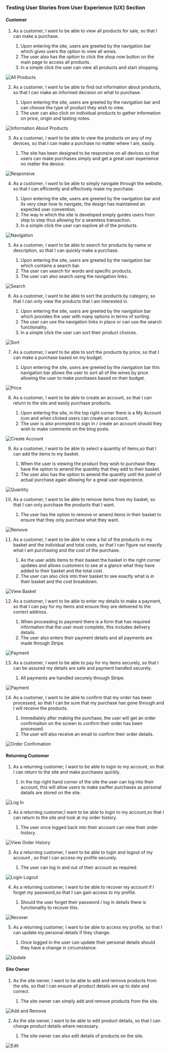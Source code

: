
### Testing User Stories from User Experience (UX) Section

#### Customer  

 1. As a customer, I want to be able to view all products for sale, so that I can make a purchase.  

    1. Upon entering the site, users are greeted by the navigation bar which gives users the option to view all wines. 
    2. The user also has the option to click the shop now button on the main page to access all products. 
    3. In a simple click the user can view all products and start shopping. 

![All Products](https://github.com/MWatty/the-wine-shop/blob/main/testing/user_stories/User%20Story%20Screenshots/User%20Story%201.png "All Products")

2. As a customer, I want to be able to find out information about products, so that I can make an informed decision on what to purchase. 

    1. Upon entering the site, users are greeted by the navigation bar and can choose the type of product they wish to view. 
    2. The user can also click on individual products to gather information on price, origin and tasting notes. 

![Information About Products](https://github.com/MWatty/the-wine-shop/blob/main/testing/user_stories/User%20Story%20Screenshots/User%20Story%202.png "Information about Products")

3. As a customer, I want to be able to view the products on any of my devices, so that I can make a purchase no matter where I am, easily. 

    1. The site has been designed to be responsive on all devices so that users can make purchases simply and get a great user experience no matter the device. 

![Responsive](https://github.com/MWatty/the-wine-shop/blob/main/testing/user_stories/User%20Story%20Screenshots/User%20Story%203.png "Responsive")
     
4. As a customer, I want to be able to simply navigate through the website, so that I can efficiently and effectively make my purchase.

    1. Upon entering the site, users are greeted by the navigation bar and its very clear how to navigate, the design has maintained an expected user convention.
    2. The way in which the site is developed simply guides users from step to step thus allowing for a seamless transaction. 
    3. In a simple click the user can explore all of the products.

![Navigation](https://github.com/MWatty/the-wine-shop/blob/main/testing/user_stories/User%20Story%20Screenshots/User%20Story%204.png "Navigation")

5. As a customer, I want to be able to search for products by name or description, so that I can quickly make a purchase.

    1. Upon entering the site, users are greeted by the navigation bar which contains a search bar. 
    2. The user can search for words and specific products.
    3. The user can also search using the navigation links. 

![Search](https://github.com/MWatty/the-wine-shop/blob/main/testing/user_stories/User%20Story%20Screenshots/User%20Story%205.png "Search")

6. As a customer, I want to be able to sort the products by category, so that I can only view the products that I am interested in.

    1. Upon entering the site, users are greeted by the navigation bar which provides the user with many options in terms of sorting. 
    2. The user can use the navigation links in place or can use the search functionality.
    3. In a simple click the user can sort their product choices.

![Sort](https://github.com/MWatty/the-wine-shop/blob/main/testing/user_stories/User%20Story%20Screenshots/User%20Story%206.png "Sort")

7. As a customer, I want to be able to sort the products by price, so that I can make a purchase based on my budget.

    1. Upon entering the site, users are greeted by the navigation bar this navigation bar allows the user to sort all of the wines by price allowing the user to make purchases based on their budget. 

![Price](https://github.com/MWatty/the-wine-shop/blob/main/testing/user_stories/User%20Story%20Screenshots/User%20Story%207.png "Price")
   

8. As a customer, I want to be able to create an account, so that I can return to the site and easily purchase products.

    1. Upon entering the site, in the top right corner there is a My Account icon and when clicked users can create an account. 
    2. The user is also prompted to sign in / create an account should they wish to make comments on the blog posts. 

![Create Account](https://github.com/MWatty/the-wine-shop/blob/main/testing/user_stories/User%20Story%20Screenshots/User%20Story%208.png "Create Account")
   

9. As a customer, I want to be able to select a quantity of items,so that I can add the items to my basket.

    1. When the user is viewing the product they wish to purchase they have the option to amend the quantity that they add to their basket.  
    2. The user also has the option to amend the quantity until the point of actual purchase again allowing for a great user experience. 

![Quantity](https://github.com/MWatty/the-wine-shop/blob/main/testing/user_stories/User%20Story%20Screenshots/User%20Story%2014.png "Quantity")
    

10. As a customer, I want to be able to remove items from my basket, so that I can only purchase the products that I want.

    1. The user has the option to remove or amend items in their basket to ensure that they only purchase what they want. 

![Remove](https://github.com/MWatty/the-wine-shop/blob/main/testing/user_stories/User%20Story%20Screenshots/User%20Story%2015.png "Remove") 

11. As a customer, I want to be able to view a list of the products in my basket and the individual and total costs, so that I can figure out exactly what I am purchasing and the cost of the purchase.

    1. As the user adds items to their basket the basket in the right corner updates and allows customers to see at a glance what they have added to their basket and the total cost. 
    2. The user can also click into their basket to see exactly what is in their basket and the cost breakdown. 

![View Basket](https://github.com/MWatty/the-wine-shop/blob/main/testing/user_stories/User%20Story%20Screenshots/User%20Story%2016.png "View Basket") 

12. As a customer, I want to be able to enter my details to make a payment, so that I can pay for my items and ensure they are delivered to the correct address.

    1. When proceeding to payment there is a form that has required information that the user must complete, this includes delivery details. 
    2. The user also enters their payment details and all payments are made through Stripe. 

![Payment](https://github.com/MWatty/the-wine-shop/blob/main/testing/user_stories/User%20Story%20Screenshots/User%20Story%2017.png "Payment") 
   

13. As a customer, I want to be able to pay for my items securely, so that I can be assured my details are safe and payment handled securely.

    1. All payments are handled securely through Stripe. 

![Payment](https://github.com/MWatty/the-wine-shop/blob/main/testing/user_stories/User%20Story%20Screenshots/User%20Story%2017.png "Payment")  

14. As a customer, I want to be able to confirm that my order has been processed, so that I can be sure that my purchase has gone through and I will receive the products.

    1. Immediately after making the purchase, the user will get an order confirmaiton on the screen to confirm their order has been processed. 
    2. The user will also receive an email to confirm their order details. 

![Order Confirmation](https://github.com/MWatty/the-wine-shop/blob/main/testing/user_stories/User%20Story%20Screenshots/User%20Story%2019.png "Order Confirmation") 


#### Returning Customer 

 1. As a returning customer, I want to be able to login to my account, so that I can return to the site and make purchases quickly.

    1. In the top right hand corner of the site the user can log into their account, this will allow users to make swifter purchases as personal details are stored on the site. 

![Log In](https://github.com/MWatty/the-wine-shop/blob/main/testing/user_stories/User%20Story%20Screenshots/User%20Story%209.png "Log In")  

2. As a returning customer,I want to be able to login to my account,so that I can return to the site and look at my order history.

    1. The user once logged back into their account can view their order history. 

![View Order History](https://github.com/MWatty/the-wine-shop/blob/main/testing/user_stories/User%20Story%20Screenshots/User%20Story%2010.png "View Order History")  

3. As a returning customer, I want to be able to login and logout of my account , so that I can access my profile securely.

    1. The user can log in and out of their account as required.  

![Login Logout](https://github.com/MWatty/the-wine-shop/blob/main/testing/user_stories/User%20Story%20Screenshots/User%20Story%2011.png "Login Logout")  
   

4. As a returning customer, I want to be able to recover my account if I forget my password,so that I can gain access to my profile.

    1. Should the user forget their password / log in details there is functionality to recover this. 

![Recover](https://github.com/MWatty/the-wine-shop/blob/main/testing/user_stories/User%20Story%20Screenshots/User%20Story%2012.png "Recover")

   
5. As a returning customer, I want to be able to access my profile, so that I can update my personal details if they change.

    1. Once logged in the user can update their personal details should they have a change in circumstance. 

![Update](https://github.com/MWatty/the-wine-shop/blob/main/testing/user_stories/User%20Story%20Screenshots/User%20Story%2013.png "Update")
   
#### Site Owner 

 1. As the site owner, I want to be able to add and remove products from the site, so that I can ensure all product details are up to date and correct.

    1. The site owner can simply add and remove products from the site.

![Add and Remove](https://github.com/MWatty/the-wine-shop/blob/main/testing/user_stories/User%20Story%20Screenshots/User%20Story%2020.png "Add and Remove")
  

2. As the site owner, I want to be able to edit product details, so that I can change product details where necessary.

    1. The site owner can also edit details of products on the site. 

![Edit](https://github.com/MWatty/the-wine-shop/blob/main/testing/user_stories/User%20Story%20Screenshots/User%20Story%2021.png "Edit")
   



    


